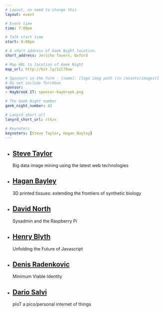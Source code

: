 ```yaml
---
# Layout, no need to change this
layout: event

# Event time
time: 7:00pm

# Talk start time 
start: 8:00pm

# A short address of Geek Night location. 
short_address: Jericho Tavern, Oxford

# Map URL to location of Geek Night
map_url: http://bit.ly/1zC79aw

# Sponsors in the form - [name]: [logo imag path (in /assets/images)]
# Do not include Torchbox
sponsor:
- Haybrook IT: sponsor-haybrook.png

# The Geek Night number
geek_night_number: 42

# Lanyrd short url
lanyrd_short_url: ctkzx

# Keynoters
keynoters: [Steve Taylor, Hagan Bayley]
---
```


<ul class="keynotes">
    <li itemprop="performer" itemscope="itemscope" itemtype="http://schema.org/Person">
        <a href="http://zegami.com/"><h2 itemprop="name">Steve Taylor</h2></a>
        <p>Big data image mining using the latest web technologies</p>
        <!--
        <div class="downloads">
            <a href="/">Slides</a>
        </div> -->
    </li>
    <li itemprop="performer" itemscope="itemscope" itemtype="http://schema.org/Person">
        <a href="http://www.ox.ac.uk/news/2014-04-16-firm-targets-3d-printing-synthetic-tissues-organs"><h2 itemprop="name">Hagan Bayley</h2></a>
        <p>3D printed tissues: extending the frontiers of synthetic biology</p>
        <!--
        <div class="downloads">
            <a href="/">Slides</a>
        </div> -->
    </li>

</ul>

<ul class="microslots">
    <li itemprop="performer" itemscope="itemscope" itemtype="http://schema.org/Person">
        <a href="" itemprop="url"><h2 itemprop="name">David North</h2></a>
        <p>Sysadmin and the Raspberry Pi</p>
    </li>
    <li itemprop="performer" itemscope="itemscope" itemtype="http://schema.org/Person">
        <a href="" itemprop="url"><h2 itemprop="name">Henry Blyth</h2></a>
        <p>Unfolding the Future of Javascript</p>
    </li>
    <li itemprop="performer" itemscope="itemscope" itemtype="http://schema.org/Person">
        <a href="" itemprop="url"><h2 itemprop="name">Denis Radenkovic</h2></a>
        <p>Minimum Viable Identity</p>
    </li>
    <li itemprop="performer" itemscope="itemscope" itemtype="http://schema.org/Person">
        <a href="" itemprop="url"><h2 itemprop="name">Dario Salvi</h2></a>
        <p>pIoT a pico/personal internet of things</p>
    </li>
</ul>


